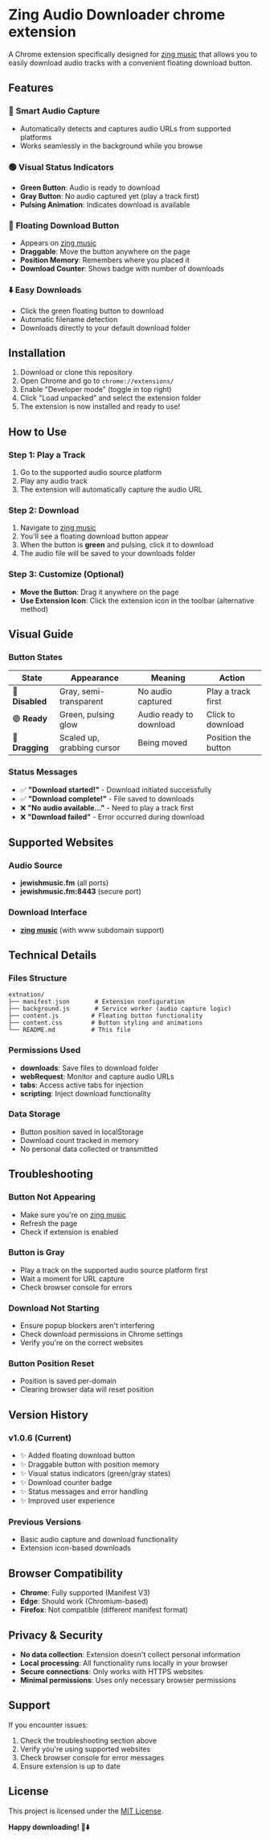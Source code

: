 # Zing Audio Downloader chrome extension

A Chrome extension specifically designed for [zing music](https://zingmusic.app/) that allows you to easily download audio tracks with a convenient floating download button.

## Features

### 🎵 **Smart Audio Capture**
- Automatically detects and captures audio URLs from supported platforms
- Works seamlessly in the background while you browse

### 🟢 **Visual Status Indicators**
- **Green Button**: Audio is ready to download
- **Gray Button**: No audio captured yet (play a track first)
- **Pulsing Animation**: Indicates download is available

### 📱 **Floating Download Button**
- Appears on [zing music](https://zingmusic.app/)
- **Draggable**: Move the button anywhere on the page
- **Position Memory**: Remembers where you placed it
- **Download Counter**: Shows badge with number of downloads

### ⬇️ **Easy Downloads**
- Click the green floating button to download
- Automatic filename detection
- Downloads directly to your default download folder

## Installation

1. Download or clone this repository
2. Open Chrome and go to `chrome://extensions/`
3. Enable "Developer mode" (toggle in top right)
4. Click "Load unpacked" and select the extension folder
5. The extension is now installed and ready to use!

## How to Use

### Step 1: Play a Track
1. Go to the supported audio source platform
2. Play any audio track
3. The extension will automatically capture the audio URL

### Step 2: Download
1. Navigate to [zing music](https://zingmusic.app/)
2. You'll see a floating download button appear
3. When the button is **green** and pulsing, click it to download
4. The audio file will be saved to your downloads folder

### Step 3: Customize (Optional)
- **Move the Button**: Drag it anywhere on the page
- **Use Extension Icon**: Click the extension icon in the toolbar (alternative method)

## Visual Guide

### Button States

| State | Appearance | Meaning | Action |
|-------|------------|---------|---------|
| 🔴 **Disabled** | Gray, semi-transparent | No audio captured | Play a track first |
| 🟢 **Ready** | Green, pulsing glow | Audio ready to download | Click to download |
| 🔵 **Dragging** | Scaled up, grabbing cursor | Being moved | Position the button |

### Status Messages
- ✅ **"Download started!"** - Download initiated successfully
- ✅ **"Download complete!"** - File saved to downloads
- ❌ **"No audio available..."** - Need to play a track first
- ❌ **"Download failed"** - Error occurred during download

## Supported Websites

### Audio Source
- **jewishmusic.fm** (all ports)
- **jewishmusic.fm:8443** (secure port)

### Download Interface
- **[zing music](https://zingmusic.app/)** (with www subdomain support)

## Technical Details

### Files Structure
```
extnation/
├── manifest.json       # Extension configuration
├── background.js       # Service worker (audio capture logic)
├── content.js         # Floating button functionality
├── content.css        # Button styling and animations
└── README.md          # This file
```

### Permissions Used
- **downloads**: Save files to download folder
- **webRequest**: Monitor and capture audio URLs
- **tabs**: Access active tabs for injection
- **scripting**: Inject download functionality

### Data Storage
- Button position saved in localStorage
- Download count tracked in memory
- No personal data collected or transmitted

## Troubleshooting

### Button Not Appearing
- Make sure you're on [zing music](https://zingmusic.app/)
- Refresh the page
- Check if extension is enabled

### Button is Gray
- Play a track on the supported audio source platform first
- Wait a moment for URL capture
- Check browser console for errors

### Download Not Starting
- Ensure popup blockers aren't interfering
- Check download permissions in Chrome settings
- Verify you're on the correct websites

### Button Position Reset
- Position is saved per-domain
- Clearing browser data will reset position

## Version History

### v1.0.6 (Current)
- ✨ Added floating download button
- ✨ Draggable button with position memory
- ✨ Visual status indicators (green/gray states)
- ✨ Download counter badge
- ✨ Status messages and error handling
- ✨ Improved user experience

### Previous Versions
- Basic audio capture and download functionality
- Extension icon-based downloads

## Browser Compatibility

- **Chrome**: Fully supported (Manifest V3)
- **Edge**: Should work (Chromium-based)
- **Firefox**: Not compatible (different manifest format)



## Privacy & Security

- **No data collection**: Extension doesn't collect personal information
- **Local processing**: All functionality runs locally in your browser
- **Secure connections**: Only works with HTTPS websites
- **Minimal permissions**: Uses only necessary browser permissions

## Support

If you encounter issues:
1. Check the troubleshooting section above
2. Verify you're using supported websites
3. Check browser console for error messages
4. Ensure extension is up to date

## License

This project is licensed under the [MIT License](./LICENSE).


**Happy downloading! 🎵⬇️**
